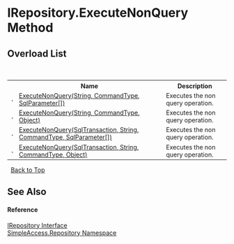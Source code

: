 # IRepository.ExecuteNonQuery Method 
 


## Overload List
&nbsp;<table><tr><th></th><th>Name</th><th>Description</th></tr><tr><td>![Public method](media/pubmethod.gif "Public method")</td><td><a href="9e9c9862-6750-ed65-4c25-257811523494">ExecuteNonQuery(String, CommandType, SqlParameter[])</a></td><td>
Executes the non query operation.</td></tr><tr><td>![Public method](media/pubmethod.gif "Public method")</td><td><a href="3c43a767-0472-9d43-c654-133fe7a1705d">ExecuteNonQuery(String, CommandType, Object)</a></td><td>
Executes the non query operation.</td></tr><tr><td>![Public method](media/pubmethod.gif "Public method")</td><td><a href="759a6cce-6c9c-dc05-b7e4-f61d07fabd84">ExecuteNonQuery(SqlTransaction, String, CommandType, SqlParameter[])</a></td><td>
Executes the non query operation.</td></tr><tr><td>![Public method](media/pubmethod.gif "Public method")</td><td><a href="3e3d090b-1818-3bb5-63fa-42d4e92016d7">ExecuteNonQuery(SqlTransaction, String, CommandType, Object)</a></td><td>
Executes the non query operation.</td></tr></table>&nbsp;
<a href="#irepository.executenonquery-method">Back to Top</a>

## See Also


#### Reference
<a href="fd07fd9c-c261-ae68-1133-7b203b4c101f">IRepository Interface</a><br /><a href="41571b4f-ca9a-e902-c5ef-a7c14c631bb2">SimpleAccess.Repository Namespace</a><br />